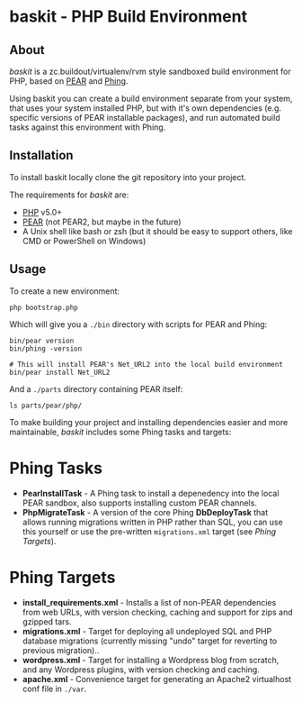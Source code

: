 baskit - PHP Build Environment
==============================

About
-----
_baskit_ is a zc.buildout/virtualenv/rvm style sandboxed build environment for PHP, based on [PEAR](http://pear.php.net/ "PEAR") and [Phing](http://phing.info/ "Phing").

Using baskit you can create a build environment separate from your system, that uses your system installed PHP, but with it's own dependencies (e.g. specific versions of PEAR installable packages), and run automated build tasks against this environment with Phing.

Installation
------------
To install baskit locally clone the git repository into your project.

The requirements for _baskit_ are:

 * [PHP](http://www.php.net/ "PHP") v5.0+
 * [PEAR](http://pear.php.net/ "PHP Extension and Application Repository") (not PEAR2, but maybe in the future)
 * A Unix shell like bash or zsh (but it should be easy to support others, like CMD or PowerShell on Windows)

Usage
-----
To create a new environment:

    php bootstrap.php

Which will give you a `./bin` directory with scripts for PEAR and Phing:

    bin/pear version
    bin/phing -version
    
    # This will install PEAR's Net_URL2 into the local build environment
    bin/pear install Net_URL2

And a `./parts` directory containing PEAR itself:

    ls parts/pear/php/

To make building your project and installing dependencies easier and more maintainable, _baskit_ includes some Phing tasks and targets:

Phing Tasks
===========

 * **PearInstallTask** - A Phing task to install a depenedency into the local PEAR sandbox, also supports installing custom PEAR channels.
 * **PhpMigrateTask** - A version of the core Phing **DbDeployTask** that allows running migrations written in PHP rather than SQL, you can use this yourself or use the pre-written `migrations.xml` target (see *Phing Targets*).

Phing Targets
=============

 * **install_requirements.xml** - Installs a list of non-PEAR dependencies from web URLs, with version checking, caching and support for zips and gzipped tars.
 * **migrations.xml** - Target for deploying all undeployed SQL and PHP database migrations (currently missing "undo" target for reverting to previous migration)..
 * **wordpress.xml** - Target for installing a Wordpress blog from scratch, and any Wordpress plugins, with version checking and caching.
 * **apache.xml** - Convenience target for generating an Apache2 virtualhost conf file in `./var`.
